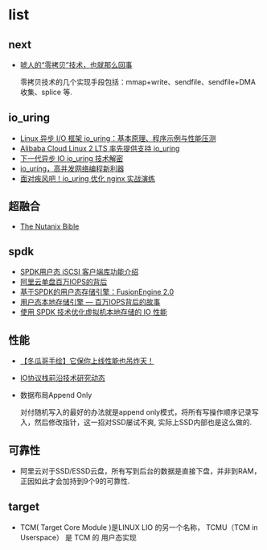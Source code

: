 # list

## next
- [唬人的“零拷贝”技术，也就那么回事](https://developer.51cto.com/art/202011/633030.htm)

    零拷贝技术的几个实现手段包括：mmap+write、sendfile、sendfile+DMA 收集、splice 等.

## io_uring
- [Linux 异步 I/O 框架 io_uring：基本原理、程序示例与性能压测](https://arthurchiao.art/blog/intro-to-io-uring-zh/)
- [Alibaba Cloud Linux 2 LTS 率先提供支持 io_uring](https://kernel.taobao.org/2020/06/io_uring-in-Alibaba-Cloud-Linux-2-LTS/)
- [下一代异步 IO io_uring 技术解密](https://kernel.taobao.org/2020/08/Introduction_to_IO_uring/)
- [io_uring，高并发网络编程新利器](https://kernel.taobao.org/2020/09/New_Weapon_for_High_Concurrency_Network_Programming/)
- [面对疾风吧！io_uring 优化 nginx 实战演练](https://kernel.taobao.org/2020/09/IO_uring_Optimization_for_Nginx/)

## 超融合
- [The Nutanix Bible](https://toutiao.io/posts/v28zs0/preview)

## spdk
- [SPDK用户态 iSCSI 客户端库功能介绍](https://www.sdnlab.com/23018.html)
- [阿里云单盘百万IOPS的背后](https://zhuanlan.zhihu.com/p/33593012)
- [基于SPDK的用户态存储引擎：FusionEngine 2.0](/misc/pdf/io/02_Presentation_03_FusionEngine_2.0--Alibaba_User-Space_Full_Stack_Solution_for_Storage_Alibaba_Zhengyong_Yi.pdf)
- [用户态本地存储引擎 — 百万IOPS背后的故事](/misc/pdf/io/f0f8a513fb12402fa52ff9772c3c8f79.pdf)
- [使用 SPDK 技术优化虚拟机本地存储的 IO 性能](https://zhuanlan.zhihu.com/p/52970477)

## 性能
- [【冬瓜哥手绘】它保你上线性能也吊炸天！](https://mp.weixin.qq.com/s?__biz=MzAwNzU3NzQ0MA==&mid=2652088576&idx=1&sn=af2557735037e254b2f1a5b6ad93e541)
- [IO协议栈前沿技术研究动态](https://www.eda365.com/article-109723-1.html)
- 数据布局Append Only

    对付随机写入的最好的办法就是append only模式，将所有写操作顺序记录写入，然后修改指针，这一招对SSD屡试不爽, 实际上SSD内部也是这么做的.

## 可靠性
- 阿里云对于SSD/ESSD云盘，所有写到后台的数据是直接下盘，并非到RAM，正因如此才会加持到9个9的可靠性.

## target
- TCM( Target Core Module )是LINUX LIO 的另一个名称， TCMU（TCM in Userspace） 是 TCM 的 用户态实现